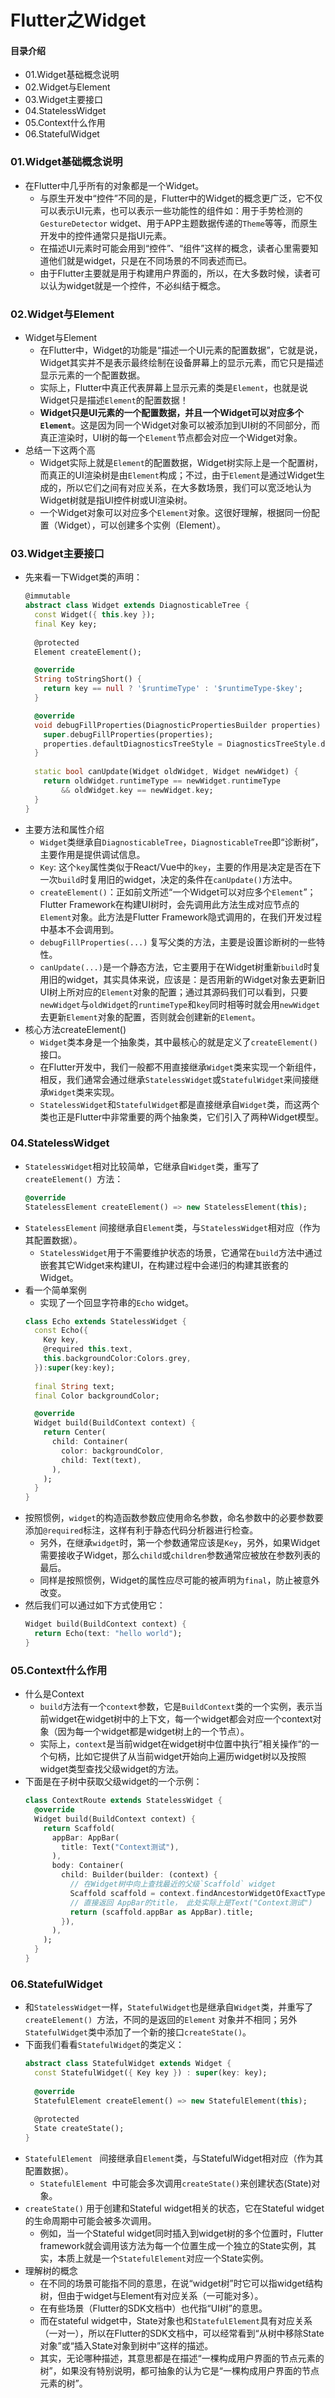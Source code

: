 # Flutter之Widget
#### 目录介绍
- 01.Widget基础概念说明
- 02.Widget与Element
- 03.Widget主要接口
- 04.StatelessWidget
- 05.Context什么作用
- 06.StatefulWidget




### 01.Widget基础概念说明
- 在Flutter中几乎所有的对象都是一个Widget。
    - 与原生开发中“控件”不同的是，Flutter中的Widget的概念更广泛，它不仅可以表示UI元素，也可以表示一些功能性的组件如：用于手势检测的 `GestureDetector` widget、用于APP主题数据传递的`Theme`等等，而原生开发中的控件通常只是指UI元素。
    - 在描述UI元素时可能会用到“控件”、“组件”这样的概念，读者心里需要知道他们就是widget，只是在不同场景的不同表述而已。
    - 由于Flutter主要就是用于构建用户界面的，所以，在大多数时候，读者可以认为widget就是一个控件，不必纠结于概念。


### 02.Widget与Element
- Widget与Element
    - 在Flutter中，Widget的功能是“描述一个UI元素的配置数据”，它就是说，Widget其实并不是表示最终绘制在设备屏幕上的显示元素，而它只是描述显示元素的一个配置数据。
    - 实际上，Flutter中真正代表屏幕上显示元素的类是`Element`，也就是说Widget只是描述`Element`的配置数据！
    - **Widget只是UI元素的一个配置数据，并且一个Widget可以对应多个`Element`**。这是因为同一个Widget对象可以被添加到UI树的不同部分，而真正渲染时，UI树的每一个`Element`节点都会对应一个Widget对象。
- 总结一下这两个高
    - Widget实际上就是`Element`的配置数据，Widget树实际上是一个配置树，而真正的UI渲染树是由`Element`构成；不过，由于`Element`是通过Widget生成的，所以它们之间有对应关系，在大多数场景，我们可以宽泛地认为Widget树就是指UI控件树或UI渲染树。
    - 一个Widget对象可以对应多个`Element`对象。这很好理解，根据同一份配置（Widget），可以创建多个实例（Element）。


### 03.Widget主要接口
- 先来看一下Widget类的声明：
    ```dart
    @immutable
    abstract class Widget extends DiagnosticableTree {
      const Widget({ this.key });
      final Key key;
        
      @protected
      Element createElement();
    
      @override
      String toStringShort() {
        return key == null ? '$runtimeType' : '$runtimeType-$key';
      }
    
      @override
      void debugFillProperties(DiagnosticPropertiesBuilder properties) {
        super.debugFillProperties(properties);
        properties.defaultDiagnosticsTreeStyle = DiagnosticsTreeStyle.dense;
      }
      
      static bool canUpdate(Widget oldWidget, Widget newWidget) {
        return oldWidget.runtimeType == newWidget.runtimeType
            && oldWidget.key == newWidget.key;
      }
    }
    ```
- 主要方法和属性介绍
    - `Widget`类继承自`DiagnosticableTree`，`DiagnosticableTree`即“诊断树”，主要作用是提供调试信息。
    - `Key`: 这个`key`属性类似于React/Vue中的`key`，主要的作用是决定是否在下一次`build`时复用旧的widget，决定的条件在`canUpdate()`方法中。
    - `createElement()`：正如前文所述“一个Widget可以对应多个`Element`”；Flutter Framework在构建UI树时，会先调用此方法生成对应节点的`Element`对象。此方法是Flutter Framework隐式调用的，在我们开发过程中基本不会调用到。
    - `debugFillProperties(...)` 复写父类的方法，主要是设置诊断树的一些特性。
    - `canUpdate(...)`是一个静态方法，它主要用于在Widget树重新`build`时复用旧的widget，其实具体来说，应该是：是否用新的Widget对象去更新旧UI树上所对应的`Element`对象的配置；通过其源码我们可以看到，只要`newWidget`与`oldWidget`的`runtimeType`和`key`同时相等时就会用`newWidget`去更新`Element`对象的配置，否则就会创建新的`Element`。
- 核心方法createElement()
    - `Widget`类本身是一个抽象类，其中最核心的就是定义了`createElement()`接口。
    - 在Flutter开发中，我们一般都不用直接继承`Widget`类来实现一个新组件，相反，我们通常会通过继承`StatelessWidget`或`StatefulWidget`来间接继承`Widget`类来实现。
    - `StatelessWidget`和`StatefulWidget`都是直接继承自`Widget`类，而这两个类也正是Flutter中非常重要的两个抽象类，它们引入了两种Widget模型。



### 04.StatelessWidget
- `StatelessWidget`相对比较简单，它继承自`Widget`类，重写了`createElement() `方法：
    ```dart
    @override
    StatelessElement createElement() => new StatelessElement(this);
    ```
- `StatelessElement` 间接继承自`Element`类，与`StatelessWidget`相对应（作为其配置数据）。
    - `StatelessWidget`用于不需要维护状态的场景，它通常在`build`方法中通过嵌套其它Widget来构建UI，在构建过程中会递归的构建其嵌套的Widget。
- 看一个简单案例
    - 实现了一个回显字符串的`Echo` widget。
    ```dart
    class Echo extends StatelessWidget {
      const Echo({
        Key key,  
        @required this.text,
        this.backgroundColor:Colors.grey,
      }):super(key:key);
        
      final String text;
      final Color backgroundColor;
    
      @override
      Widget build(BuildContext context) {
        return Center(
          child: Container(
            color: backgroundColor,
            child: Text(text),
          ),
        );
      }
    }
    ```
- 按照惯例，`widget`的构造函数参数应使用命名参数，命名参数中的必要参数要添加`@required`标注，这样有利于静态代码分析器进行检查。
    - 另外，在继承`widget`时，第一个参数通常应该是`Key`，另外，如果Widget需要接收子Widget，那么`child`或`children`参数通常应被放在参数列表的最后。
    - 同样是按照惯例，Widget的属性应尽可能的被声明为`final`，防止被意外改变。
- 然后我们可以通过如下方式使用它：
    ```dart
    Widget build(BuildContext context) {
      return Echo(text: "hello world");
    }
    ```


### 05.Context什么作用
- 什么是Context
    - `build`方法有一个`context`参数，它是`BuildContext`类的一个实例，表示当前widget在widget树中的上下文，每一个widget都会对应一个context对象（因为每一个widget都是widget树上的一个节点）。
    - 实际上，`context`是当前widget在widget树中位置中执行”相关操作“的一个句柄，比如它提供了从当前widget开始向上遍历widget树以及按照widget类型查找父级widget的方法。
- 下面是在子树中获取父级widget的一个示例：
    ```dart
    class ContextRoute extends StatelessWidget {
      @override
      Widget build(BuildContext context) {
        return Scaffold(
          appBar: AppBar(
            title: Text("Context测试"),
          ),
          body: Container(
            child: Builder(builder: (context) {
              // 在Widget树中向上查找最近的父级`Scaffold` widget
              Scaffold scaffold = context.findAncestorWidgetOfExactType<Scaffold>();
              // 直接返回 AppBar的title， 此处实际上是Text("Context测试")
              return (scaffold.appBar as AppBar).title;
            }),
          ),
        );
      }
    }
    ```


### 06.StatefulWidget
- 和`StatelessWidget`一样，`StatefulWidget`也是继承自`Widget`类，并重写了`createElement() `方法，不同的是返回的`Element` 对象并不相同；另外`StatefulWidget`类中添加了一个新的接口`createState()`。
- 下面我们看看`StatefulWidget`的类定义：
    ```dart
    abstract class StatefulWidget extends Widget {
      const StatefulWidget({ Key key }) : super(key: key);
        
      @override
      StatefulElement createElement() => new StatefulElement(this);
        
      @protected
      State createState();
    }
    ```
- `StatefulElement ` 间接继承自`Element`类，与StatefulWidget相对应（作为其配置数据）。
    - `StatefulElement `中可能会多次调用`createState()`来创建状态(State)对象。
- `createState()` 用于创建和Stateful widget相关的状态，它在Stateful widget的生命周期中可能会被多次调用。
    - 例如，当一个Stateful widget同时插入到widget树的多个位置时，Flutter framework就会调用该方法为每一个位置生成一个独立的State实例，其实，本质上就是一个`StatefulElement`对应一个State实例。
- 理解树的概念
    - 在不同的场景可能指不同的意思，在说“widget树”时它可以指widget结构树，但由于widget与Element有对应关系（一可能对多）。
    - 在有些场景（Flutter的SDK文档中）也代指“UI树”的意思。
    - 而在stateful widget中，State对象也和`StatefulElement`具有对应关系（一对一），所以在Flutter的SDK文档中，可以经常看到“从树中移除State对象”或“插入State对象到树中”这样的描述。
    - 其实，无论哪种描述，其意思都是在描述“一棵构成用户界面的节点元素的树”，如果没有特别说明，都可抽象的认为它是“一棵构成用户界面的节点元素的树”。




























